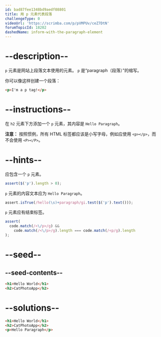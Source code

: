 ```yaml
---
id: bad87fee1348bd9aedf08801
title: 用 p 元素代表段落
challengeType: 0
videoUrl: 'https://scrimba.com/p/pVMPUv/ceZ7DtN'
forumTopicId: 18202
dashedName: inform-with-the-paragraph-element
---
```


# --description--

`p` 元素是网站上段落文本使用的元素。 `p` 是“paragraph（段落）”的缩写。

你可以像这样创建一个段落：

```html
<p>I'm a p tag!</p>
```

# --instructions--

在 `h2` 元素下方添加一个 `p` 元素，其内容是 `Hello Paragraph`。

**注意：** 按照惯例，所有 HTML 标签都应该是小写字母，例如应使用 `<p></p>`，而不会使用 `<P></P>`。

# --hints--

应包含一个 `p` 元素。

```js
assert($('p').length > 0);
```

`p` 元素的内容文本应为 `Hello Paragraph`。

```js
assert.isTrue(/hello(\s)+paragraph/gi.test($('p').text()));
```

`p` 元素应有结束标签。

```js
assert(
  code.match(/<\/p>/g) &&
    code.match(/<\/p>/g).length === code.match(/<p/g).length
);
```

# --seed--

## --seed-contents--

```html
<h1>Hello World</h1>
<h2>CatPhotoApp</h2>
```

# --solutions--

```html
<h1>Hello World</h1>
<h2>CatPhotoApp</h2>
<p>Hello Paragraph</p>
```

